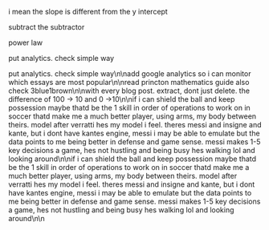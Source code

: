 i mean the slope is different from the y intercept

subtract the subtractor

power law

put analytics. check simple way

put analytics. check simple way\n\nadd google analytics so i can monitor which essays are most popular\n\nread princton mathematics guide also check 3blue1brown\n\nwith every blog post. extract, dont just delete. the difference of 100 -> 10 and 0 ->10\n\nif i can shield the ball and keep possession maybe thatd be the 1 skill in order of operations to work on in soccer thatd make me a much better player, using arms, my body between theirs. model after verratti hes my model i feel. theres messi and insigne and kante, but i dont have kantes engine, messi i may be able to emulate but the data points to me being better in defense and game sense. messi makes 1-5 key decisions a game, hes not hustling and being busy hes walking lol and looking around\n\nif i can shield the ball and keep possession maybe thatd be the 1 skill in order of operations to work on in soccer thatd make me a much better player, using arms, my body between theirs. model after verratti hes my model i feel. theres messi and insigne and kante, but i dont have kantes engine, messi i may be able to emulate but the data points to me being better in defense and game sense. messi makes 1-5 key decisions a game, hes not hustling and being busy hes walking lol and looking around\n\n